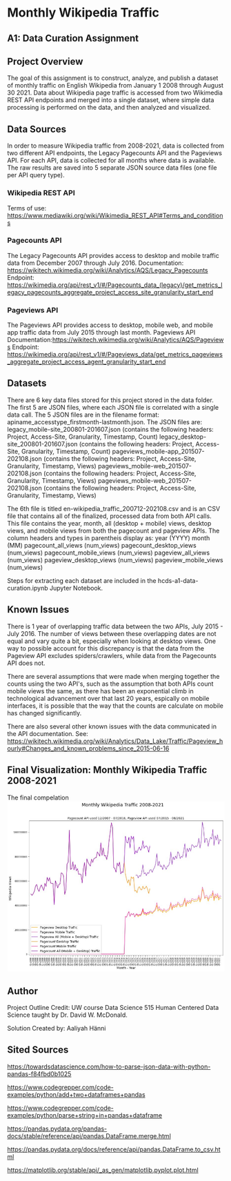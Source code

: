 # Monthly Wikipedia Traffic
## A1: Data Curation Assignment 


## Project Overview
The goal of this assignment is to construct, analyze, and publish a dataset of monthly traffic on English Wikipedia from January 1 2008 through August 30 2021. Data about Wikipedia page traffic is accessed from two Wikimedia REST API endpoints and merged into a single dataset, where simple data processing is performed on the data, and then analyzed and visualized.

## Data Sources
In order to measure Wikipedia traffic from 2008-2021, data is collected from two different API endpoints, the Legacy Pagecounts API and the Pageviews API. For each API, data is collected for all months where data is available. The raw results are saved into 5 separate JSON source data files (one file per API query type).

### Wikipedia REST API
Terms of use: https://www.mediawiki.org/wiki/Wikimedia_REST_API#Terms_and_conditions

### Pagecounts API
The Legacy Pagecounts API provides access to desktop and mobile traffic data from December 2007 through July 2016.
Documentation: https://wikitech.wikimedia.org/wiki/Analytics/AQS/Legacy_Pagecounts
Endpoint: https://wikimedia.org/api/rest_v1/#/Pagecounts_data_(legacy)/get_metrics_legacy_pagecounts_aggregate_project_access_site_granularity_start_end

### Pageviews API
The Pageviews API provides access to desktop, mobile web, and mobile app traffic data from July 2015 through last month.
Pageviews API Documentation:https://wikitech.wikimedia.org/wiki/Analytics/AQS/Pageviews
Endpoint: https://wikimedia.org/api/rest_v1/#/Pageviews_data/get_metrics_pageviews_aggregate_project_access_agent_granularity_start_end

## Datasets
There are 6 key data files stored for this project stored in the data folder. The first 5 are JSON files, where each JSON file is correlated with a single data call. The 5 JSON files are in the filename format: apiname_accesstype_firstmonth-lastmonth.json. 
The JSON files are: 
legacy_mobile-site_200801-201607.json (contains the following headers: Project, Access-Site, Granularity, Timestamp, Count)
legacy_desktop-site_200801-201607.json (contains the following headers: Project, Access-Site, Granularity, Timestamp, Count)
pageviews_mobile-app_201507-202108.json (contains the following headers: Project, Access-Site, Granularity, Timestamp, Views)
pageviews_mobile-web_201507-202108.json (contains the following headers: Project, Access-Site, Granularity, Timestamp, Views)
pageviews_mobile-web_201507-202108.json (contains the following headers: Project, Access-Site, Granularity, Timestamp, Views)

The 6th file is titled en-wikipedia_traffic_200712-202108.csv and is an CSV file that contains all of the finalized, processed data from both API calls. This file contains the year, month, all (desktop + mobile) views, desktop views, and mobile views from both the pagecount and pageview APIs. The column headers and types in parentheis display as:
year (YYYY)
month (MM)
pagecount_all_views (num_views)
pagecount_desktop_views (num_views)
pagecount_mobile_views (num_views)
pageview_all_views (num_views)
pageview_desktop_views (num_views)
pageview_mobile_views (num_views)

Steps for extracting each dataset are included in the hcds-a1-data-curation.ipynb Jupyter Notebook.

## Known Issues
There is 1 year of overlapping traffic data between the two APIs, July 2015 - July 2016. The number of views between these overlapping dates are not equal and vary quite a bit, especially when looking at desktop views. One way to possible account for this discrepancy is that the data from the Pageview API excludes spiders/crawlers, while data from the Pagecounts API does not.

There are several assumptions that were made when merging together the counts using the two API's, such as the assumption that both APIs count mobile views the same, as there has been an exponential climb in technological advancement over that last 20 years, espically on mobile interfaces, it is possible that the way that the counts are calculate on mobile has changed significantly. 

There are also several other known issues with the data communicated in the API documentation. See: https://wikitech.wikimedia.org/wiki/Analytics/Data_Lake/Traffic/Pageview_hourly#Changes_and_known_problems_since_2015-06-16

## Final Visualization: Monthly Wikipedia Traffic 2008-2021
The final compelation
<img src = '/wikipedia_traffic_200712-202108_visualization.jpg'>


## Author
Project Outline Credit: UW course Data Science 515 Human Centered Data Science taught by Dr. David W. McDonald.

Solution Created by: Aaliyah Hänni

## Sited Sources

https://towardsdatascience.com/how-to-parse-json-data-with-python-pandas-f84fbd0b1025 

https://www.codegrepper.com/code-examples/python/add+two+dataframes+pandas

https://www.codegrepper.com/code-examples/python/parse+string+in+pandas+dataframe

https://pandas.pydata.org/pandas-docs/stable/reference/api/pandas.DataFrame.merge.html

https://pandas.pydata.org/docs/reference/api/pandas.DataFrame.to_csv.html

https://matplotlib.org/stable/api/_as_gen/matplotlib.pyplot.plot.html
